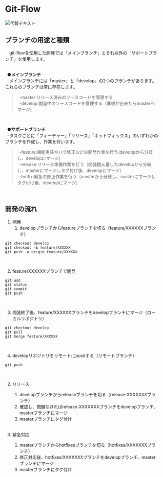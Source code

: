 # Git-Flow

![代替テキスト](https://image.itmedia.co.jp/ait/articles/1708/01/at-it-git-15-001.jpg)
<br>

## ブランチの用途と種類<br>
　git-flowを使用した開発では「メインブランチ」とそれ以外の「サポートブランチ」を使用します。<br>
<br>

&ensp;**●メインブランチ**<br>
&ensp;-メインブランチには「master」と「develop」の2つのブランチがあります。これらのブランチは常に存在します。<br>
>&ensp;-master:リリース済みのソースコードを管理する<br>
>&ensp;-develop:開発中のソースコードを管理する（準備が出来たらmasterへマージ）<br>
<br>

&ensp;**●サポートブランチ**<br>
&ensp;-タスクごとに「フィーチャー」「リリース」「ホットフィックス」のいずれかのブランチを作成し、作業を行います。<br>
>&ensp;-feature:機能実装やバグ修正などの開発作業を行う(developから分岐し、developにマージ)<br>
>&ensp;-release:リリース準備作業を行う（開発間ん量したdevelopから分岐し、masterにマージしタグ付け後、developにマージ）<br>
>&ensp;-hotfix:緊急の修正作業を行う（masterから分岐し、masterにマージしタグ付け後、developにマージ）<br>
<br>

## 開発の流れ<br>
1. 開発<br>
    1. developブランチからfeatureブランチを切る（feature/XXXXXXブランチ）<br>
  ```
  git checkout develop
  git checkout -b feature/XXXXXX
  git push -u origin feature/XXXXXX
  ```
  <br>
  
   2. feature/XXXXXXブランチで開発<br>
  ```
  git add
  git status
  git commit
  git push
  ```
   <br>
   
   3. 開発終了後、feature/XXXXXXブランチをdevelopブランチにマージ（ローカルリポジトリ）<br>
   ```
   git checkout develop
   git pull
   git merge feature/XXXXXX
   ```
   <br>
   
   4. developリポジトリをリモートにpushする（リモートブランチ）<br>
   ```
   git push
   ```
   <br>
   
2. リリース
   1. developブランチからreleaseブランチを切る（release-XXXXXXXブランチ）<br>
   2. 確認し、問題なければrelease-XXXXXXXブランチをdevelopブランチ、masterブランチにマージ<br>
   3. masterブランチにタグ付け<br>
   <br>
 
3. 緊急対応
   1. masterブランチからhotfixesブランチを切る（hotfixes/XXXXXXXブランチ）<br>
   2. 修正対応後、hotfixes/XXXXXXXブランチをdevelopブランチ、masterブランチにマージ<br>
   3. masterブランチにタグ付け<br>
   <br>
<br>

